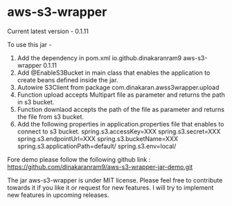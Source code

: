 # aws-s3-wrapper

Current latest version - 0.1.11

To use this jar - 

1. Add the dependency in pom.xml
      		<dependency>
                        <groupId>io.github.dinakaranram9</groupId>
                              <artifactId>aws-s3-wrapper</artifactId>
                        <version>0.1.11</version>
		      </dependency>
2. Add @EnableS3Bucket in main class that enables the application to create beans defined inside the jar.
3. Autowire S3Client from package com.dinakaran.awss3wrapper.upload
4. Function upload accepts Multipart file as parameter and returns the path in s3 bucket.
5. Function downlaod accepts the path of the file as parameter and returns the file from s3 bucket.
6. Add the following properties in application.properties file that enables to connect to s3 bucket. 
      spring.s3.accessKey=XXX 
      spring.s3.secret=XXX 
      spring.s3.endpointUrl=XXX 
      spring.s3.bucketName=XXX 
      spring.s3.applicationPath=default/ 
      spring.s3.env=local/

Fore demo please follow the following github link : https://github.com/dinakaranram9/aws-s3-wrapper-jar-demo.git

The jar aws-s3-wrapper is under MIT license. Please feel free to contribute towards it if you like it or request for new features. I will try to implement new features in upcoming releases.
